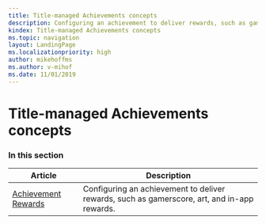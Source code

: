 ```yaml
---
title: Title-managed Achievements concepts
description: Configuring an achievement to deliver rewards, such as gamerscore, art, and in-app rewards.
kindex: Title-managed Achievements concepts
ms.topic: navigation
layout: LandingPage
ms.localizationpriority: high
author: mikehoffms
ms.author: v-mihof
ms.date: 11/01/2019
---
```


# Title-managed Achievements concepts


### In this section

| Article | Description |
|---------|-------------|
| [Achievement Rewards](live-achievement-rewards.md) | Configuring an achievement to deliver rewards, such as gamerscore, art, and in-app rewards. |
